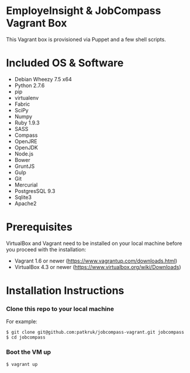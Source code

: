 # EmployeInsight & JobCompass Vagrant Box #

This Vagrant box is provisioned via Puppet and a few shell scripts.

# Included OS & Software #

* Debian Wheezy 7.5 x64
* Python 2.7.6
* pip
* virtualenv
* Fabric
* SciPy
* Numpy
* Ruby 1.9.3
* SASS
* Compass
* OpenJRE
* OpenJDK
* Node.js
* Bower
* GruntJS
* Gulp
* Git
* Mercurial
* PostgresSQL 9.3
* Sqlite3
* Apache2

# Prerequisites #

VirtualBox and Vagrant need to be installed on your local machine before you proceed with the installation:

* Vagrant 1.6 or newer (https://www.vagrantup.com/downloads.html)
* VirtualBox 4.3 or newer (https://www.virtualbox.org/wiki/Downloads)

# Installation Instructions #

### Clone this repo to your local machine ###
For example:
```
$ git clone git@github.com:patkruk/jobcompass-vagrant.git jobcompass
$ cd jobcompass
```

### Boot the VM up ###
```
$ vagrant up
```